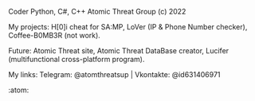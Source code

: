 Coder Python, C#, C++
Atomic Threat Group (c) 2022

My projects:
  H[0]i cheat for SA:MP,
  LoVer (IP & Phone Number checker),
  Coffee-B0MB3R (not work).
  
 Future:
  Atomic Threat site,
  Atomic Threat DataBase creator,
  Lucifer (multifunctional cross-platform program).
  
 My links:
  Telegram: @atomthreatsup |
  Vkontakte: @id631406971

:atom:
